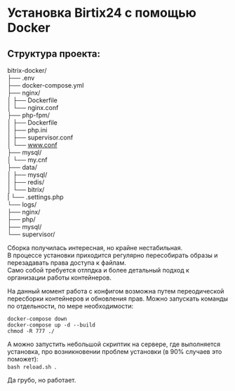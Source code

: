 # Установка Birtix24 с помощью Docker

## Структура проекта:

bitrix-docker/  
├── .env  
├── docker-compose.yml  
├── nginx/  
│   ├── Dockerfile  
│   └── nginx.conf  
├── php-fpm/  
│   ├── Dockerfile  
│   ├── php.ini  
│   ├── supervisor.conf  
│   └── www.conf  
├── mysql/  
│   └── my.cnf  
├── data/  
│   ├── mysql/  
│   ├── redis/  
│   └── bitrix/  
|       └── .settings.php  
└── logs/  
    ├── nginx/  
    ├── php/  
    ├── mysql/  
    └── supervisor/  

 Сборка получилась интересная, но крайне нестабильная.  
 В процессе установки приходится регулярно пересобирать образы и перезадавать права доступа к файлам.  
 Само собой требуется отлпдка и более детальный подход к организации работы контейнеров.

 На данный момент работа с конфигом возможна путем переодической пересборки контейнеров и обновления прав. Можно запускать команды по отдельности, по мере необходимости:  
 ```
docker-compose down
docker-compose up -d --build
chmod -R 777 ./
 ```

 А можно запустить небольшой скриптик на сервере, где выполняется установка, про возникновении проблем установки (в 90% случаев это поможет):  
 ``` bash reload.sh  ```.  

 Да грубо, но работает.